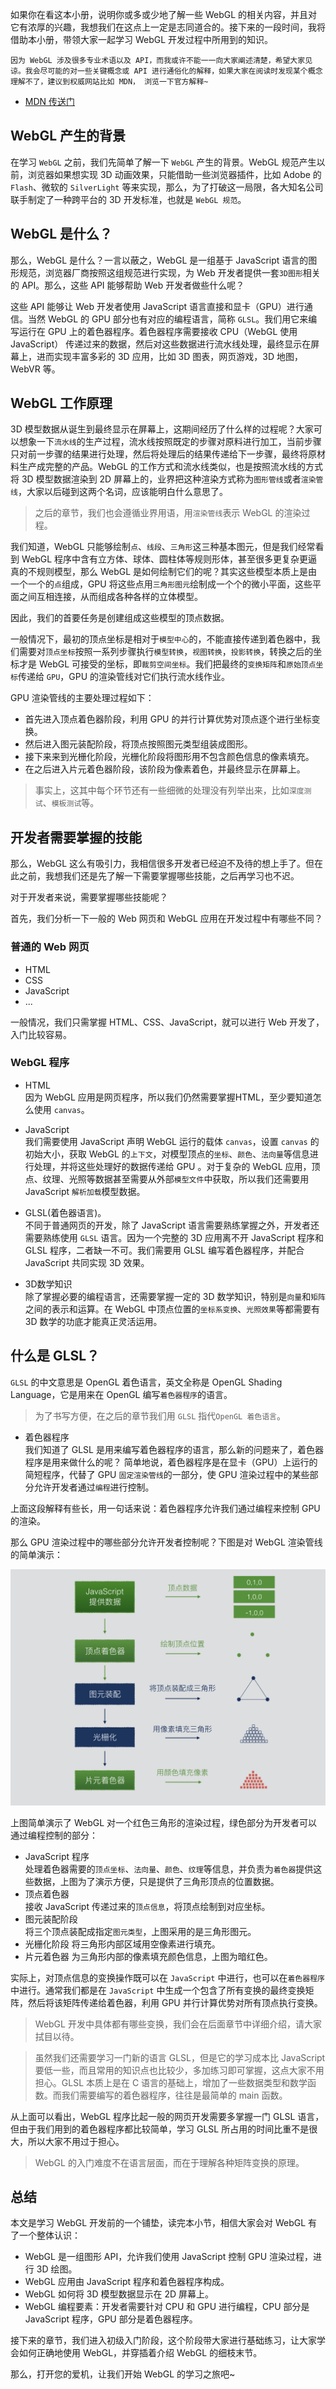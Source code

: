 

如果你在看这本小册，说明你或多或少地了解一些 WebGL 的相关内容，并且对它有浓厚的兴趣，我想我们在这点上一定是志同道合的。接下来的一段时间，我将借助本小册，带领大家一起学习 WebGL 开发过程中所用到的知识。

```!
因为 WebGL 涉及很多专业术语以及 API，而我或许不能一一向大家阐述清楚，希望大家见谅。我会尽可能的对一些关键概念或 API 进行通俗化的解释，如果大家在阅读时发现某个概念理解不了，建议到权威网站比如 MDN， 浏览一下官方解释~
```

* [MDN 传送门](https://developer.mozilla.org/zh-CN/docs/Web/API/WebGL_API)

## WebGL 产生的背景
在学习 `WebGL` 之前，我们先简单了解一下 `WebGL` 产生的背景。WebGL 规范产生以前，浏览器如果想实现 3D 动画效果，只能借助一些浏览器插件，比如 Adobe 的 `Flash`、微软的 `SilverLight` 等来实现，那么，为了打破这一局限，各大知名公司联手制定了一种跨平台的 3D 开发标准，也就是 `WebGL 规范`。

## WebGL 是什么？
那么，WebGL 是什么？一言以蔽之，WebGL 是一组基于 JavaScript 语言的图形规范，浏览器厂商按照这组规范进行实现，为 Web 开发者提供一套`3D图形`相关的 API。那么，这些 API 能够帮助 Web 开发者做些什么呢？

这些 API 能够让 Web 开发者使用 JavaScript 语言直接和显卡（GPU）进行通信。当然 WebGL 的 GPU 部分也有对应的编程语言，简称 `GLSL`。我们用它来编写运行在 GPU 上的着色器程序。着色器程序需要接收 CPU（WebGL 使用 JavaScript） 传递过来的数据，然后对这些数据进行流水线处理，最终显示在屏幕上，进而实现丰富多彩的 3D 应用，比如 3D 图表，网页游戏，3D 地图，WebVR 等。

## WebGL 工作原理

3D 模型数据从诞生到最终显示在屏幕上，这期间经历了什么样的过程呢？大家可以想象一下`流水线`的生产过程，流水线按照既定的步骤对原料进行加工，当前步骤只对前一步骤的结果进行处理，然后将处理后的结果传递给下一步骤，最终将原材料生产成完整的产品。WebGL 的工作方式和流水线类似，也是按照流水线的方式将 3D 模型数据渲染到 2D 屏幕上的，业界把这种渲染方式称为`图形管线`或者`渲染管线`，大家以后碰到这两个名词，应该能明白什么意思了。

>之后的章节，我们也会遵循业界用语，用`渲染管线`表示 WebGL 的渲染过程。

我们知道，WebGL 只能够绘制`点`、`线段`、`三角形`这三种基本图元，但是我们经常看到 WebGL 程序中含有立方体、球体、圆柱体等规则形体，甚至很多更复杂更逼真的不规则模型，那么 WebGL 是如何绘制它们的呢？其实这些模型本质上是由一个一个的`点`组成，GPU 将这些点用`三角形图元`绘制成一个个的微小平面，这些平面之间互相连接，从而组成各种各样的立体模型。

因此，我们的首要任务是创建组成这些模型的顶点数据。

一般情况下，最初的顶点坐标是相对于`模型中心`的，不能直接传递到着色器中，我们需要对`顶点坐标`按照一系列步骤执行`模型转换`，`视图转换`，`投影转换`，转换之后的坐标才是 WebGL 可接受的坐标，即`裁剪空间坐标`。我们把最终的`变换矩阵`和`原始顶点坐标`传递给 `GPU`，GPU 的渲染管线对它们执行流水线作业。

GPU 渲染管线的主要处理过程如下：

* 首先进入顶点着色器阶段，利用 GPU 的并行计算优势对顶点逐个进行坐标变换。
* 然后进入图元装配阶段，将顶点按照图元类型组装成图形。
* 接下来来到光栅化阶段，光栅化阶段将图形用不包含颜色信息的像素填充。
* 在之后进入片元着色器阶段，该阶段为像素着色，并最终显示在屏幕上。


>事实上，这其中每个环节还有一些细微的处理没有列举出来，比如`深度测试`、`模板测试`等。



## 开发者需要掌握的技能
那么，WebGL 这么有吸引力，我相信很多开发者已经迫不及待的想上手了。但在此之前，我想我们还是先了解一下需要掌握哪些技能，之后再学习也不迟。

对于开发者来说，需要掌握哪些技能呢？

首先，我们分析一下一般的 Web 网页和 WebGL 应用在开发过程中有哪些不同？

###  普通的 Web 网页

* HTML
* CSS
* JavaScript
* ...

一般情况，我们只需掌握 HTML、CSS、JavaScript，就可以进行 Web 开发了，入门比较容易。

### WebGL 程序

* HTML  
因为 WebGL 应用是网页程序，所以我们仍然需要掌握HTML，至少要知道怎么使用 `canvas`。

* JavaScript  
我们需要使用 JavaScript 声明 WebGL 运行的载体 `canvas`，设置 `canvas` 的初始大小，获取 WebGL 的`上下文`，对模型顶点的`坐标`、`颜色`、`法向量`等信息进行处理，并将这些处理好的数据传递给 GPU 。对于复杂的 WebGL 应用，顶点、纹理、光照等数据甚至需要从外部`模型文件`中获取，所以我们还需要用 JavaScript `解析加载`模型数据。

* GLSL(着色器语言)。  
不同于普通网页的开发，除了 JavaScript 语言需要熟练掌握之外，开发者还需要熟练使用 `GLSL` 语言。因为一个完整的 3D 应用离不开 JavaScript 程序和 GLSL 程序，二者缺一不可。我们需要用 GLSL 编写着色器程序，并配合 JavaScript 共同实现 3D 效果。
* 3D数学知识  
除了掌握必要的编程语言，还需要掌握一定的 3D 数学知识，特别是`向量`和`矩阵`之间的表示和运算。在 WebGL 中顶点位置的`坐标系变换`、`光照效果`等都需要有 3D 数学的功底才能真正灵活运用。

## 什么是 GLSL？

`GLSL` 的中文意思是 OpenGL 着色语言，英文全称是 OpenGL Shading Language，它是用来在 OpenGL 编写`着色器程序`的语言。

>为了书写方便，在之后的章节我们用 `GLSL` 指代`OpenGL 着色语言`。

* 着色器程序  
我们知道了 GLSL 是用来编写着色器程序的语言，那么新的问题来了，着色器程序是用来做什么的呢？
简单地说，着色器程序是在显卡（GPU）上运行的简短程序，代替了 GPU `固定渲染管线`的一部分，使 GPU 渲染过程中的某些部分允许开发者通过`编程`进行控制。

上面这段解释有些长，用一句话来说：着色器程序允许我们通过编程来控制 GPU 的渲染。

那么 GPU 渲染过程中的哪些部分允许开发者控制呢？下图是对 WebGL 渲染管线的简单演示：

![](./images/165a8dc3be028ca3~tplv-t2oaga2asx-image.image.png)

上图简单演示了 WebGL 对一个红色三角形的渲染过程，绿色部分为开发者可以通过编程控制的部分：

* JavaScript 程序  
  处理着色器需要的`顶点坐标`、`法向量`、`颜色`、`纹理`等信息，并负责为`着色器`提供这些数据，上图为了演示方便，只是提供了三角形顶点的位置数据。
* 顶点着色器  
  接收 JavaScript 传递过来的`顶点信息`，将顶点绘制到对应坐标。
* 图元装配阶段  
  将三个顶点装配成指定`图元类型`，上图采用的是三角形图元。
* 光栅化阶段
  将三角形内部区域用空像素进行填充。
* 片元着色器
  为三角形内部的像素填充颜色信息，上图为暗红色。
  
实际上，对顶点信息的变换操作既可以在 `JavaScript` 中进行，也可以在`着色器程序`中进行。通常我们都是在 `JavaScript` 中生成一个包含了所有变换的最终变换矩阵，然后将该矩阵传递给着色器，利用 GPU 并行计算优势对所有顶点执行变换。

>WebGL 开发中具体都有哪些变换，我们会在后面章节中详细介绍，请大家拭目以待。

>虽然我们还需要学习一门新的语言 GLSL，但是它的学习成本比 JavaScript 要低一些，而且常用的知识点也比较少，多加练习即可掌握，这点大家不用担心。GLSL 本质上是在 C 语言的基础上，增加了一些数据类型和数学函数。而我们需要编写的着色器程序，往往是最简单的 main 函数。


从上面可以看出，WebGL 程序比起一般的网页开发需要多掌握一门 GLSL 语言，但由于我们用到的着色器程序都比较简单，学习 GLSL 所占用的时间比重不是很大，所以大家不用过于担心。

> WebGL 的入门难度不在语言层面，而在于理解各种矩阵变换的原理。



## 总结

本文是学习 WebGL 开发前的一个铺垫，读完本小节，相信大家会对 WebGL 有了一个整体认识：

* WebGL 是一组图形 API，允许我们使用 JavaScript 控制 GPU 渲染过程，进行 3D 绘图。
* WebGL 应用由 JavaScript 程序和着色器程序构成。 
* WebGL 如何将 3D 模型数据显示在 2D 屏幕上。
* WebGL 编程要素：开发者需要针对 CPU 和 GPU 进行编程，CPU 部分是 JavaScript 程序，GPU 部分是着色器程序。


接下来的章节，我们进入初级入门阶段，这个阶段带大家进行基础练习，让大家学会如何正确地使用 WebGL，并穿插着介绍 WebGL 的细枝末节。

那么，打开您的爱机，让我们开始 WebGL 的学习之旅吧~